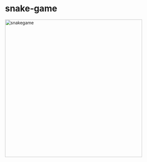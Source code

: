 # snake-game
<img width="450" alt="snakegame" src="https://user-images.githubusercontent.com/89553093/151709024-50909777-81e2-44fb-b0af-7218b41c9c30.png">
